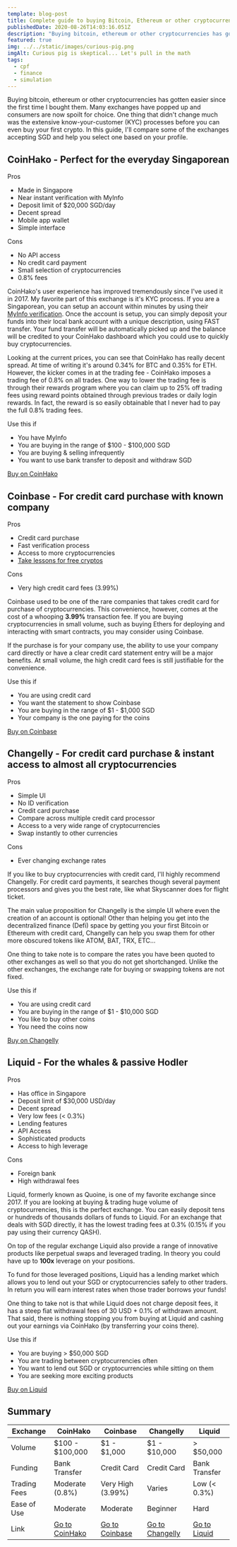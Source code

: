 ```yaml
---
template: blog-post
title: Complete guide to buying Bitcoin, Ethereum or other cryptocurrencies in Singapore
publishedDate: 2020-08-26T14:03:16.051Z
description: "Buying bitcoin, ethereum or other cryptocurrencies has gotten easier since the first time I bought them. Since 2017, many exchanges have popped up and consumers are now spoilt for choice. One thing that didn't change much was the extensive know-your-customer (KYC) processes before you can even buy your first cryptocurrency. In this guide, I'll compare some of the exchanges that I use and help you select your go to exchange depending on your profile."
featured: true
img: ../../static/images/curious-pig.png
imgAlt: Curious pig is skeptical... Let's pull in the math
tags:
  - cpf
  - finance
  - simulation
---
```


Buying bitcoin, ethereum or other cryptocurrencies has gotten easier since the first time I bought them. Many exchanges have popped up and consumers are now spoilt for choice. One thing that didn't change much was the extensive know-your-customer (KYC) processes before you can even buy your first crypto. In this guide, I'll compare some of the exchanges accepting SGD and help you select one based on your profile.

## CoinHako - Perfect for the everyday Singaporean

Pros

- Made in Singapore
- Near instant verification with MyInfo
- Deposit limit of \$20,000 SGD/day
- Decent spread
- Mobile app wallet
- Simple interface

Cons

- No API access
- No credit card payment
- Small selection of cryptocurrencies
- 0.8% fees

CoinHako's user experience has improved tremendously since I've used it in 2017. My favorite part of this exchange is it's KYC process. If you are a Singaporean, you can setup an account within minutes by using their [MyInfo verification](https://blog.coinhako.com/myinfo-verifications-on-coinhako-for-singaporeans-to-start-on-bitcoin-more/). Once the account is setup, you can simply deposit your funds into their local bank account with a unique description, using FAST transfer. Your fund transfer will be automatically picked up and the balance will be credited to your CoinHako dashboard which you could use to quickly buy cryptocurrencies.

Looking at the current prices, you can see that CoinHako has really decent spread. At time of writing it's around 0.34% for BTC and 0.35% for ETH. However, the kicker comes in at the trading fee - CoinHako imposes a trading fee of 0.8% on all trades. One way to lower the trading fee is through their rewards program where you can claim up to 25% off trading fees using reward points obtained through previous trades or daily login rewards. In fact, the reward is so easily obtainable that I never had to pay the full 0.8% trading fees.

Use this if

- You have MyInfo
- You are buying in the range of $100 - $100,000 SGD
- You are buying & selling infrequently
- You want to use bank transfer to deposit and withdraw SGD

[Buy on CoinHako](https://www.coinhako.com/affiliations/sign_up/RAYMONDYEH_4046)

## Coinbase - For credit card purchase with known company

Pros

- Credit card purchase
- Fast verification process
- Access to more cryptocurrencies
- [Take lessons for free cryptos](https://www.coinbase.com/earn)

Cons

- Very high credit card fees (3.99%)

Coinbase used to be one of the rare companies that takes credit card for purchase of cryptocurrencies. This convenience, however, comes at the cost of a whooping **3.99%** transaction fee. If you are buying cryptocurrencies in small volume, such as buying Ethers for deploying and interacting with smart contracts, you may consider using Coinbase.

If the purchase is for your company use, the ability to use your company card directly or have a clear credit card statement entry will be a major benefits. At small volume, the high credit card fees is still justifiable for the convenience.

Use this if

- You are using credit card
- You want the statement to show Coinbase
- You are buying in the range of $1 - $1,000 SGD
- Your company is the one paying for the coins

[Buy on Coinbase](https://www.coinbase.com/join/raymon_1kg)

## Changelly - For credit card purchase & instant access to almost all cryptocurrencies

Pros

- Simple UI
- No ID verification
- Credit card purchase
- Compare across multiple credit card processor
- Access to a very wide range of cryptocurrencies
- Swap instantly to other currencies

Cons

- Ever changing exchange rates

If you like to buy cryptocurrencies with credit card, I'll highly recommend Changelly. For credit card payments, it searches though several payment processors and gives you the best rate, like what Skyscanner does for flight ticket.

The main value proposition for Changelly is the simple UI where even the creation of an account is optional! Other than helping you get into the decentralized finance (Defi) space by getting you your first Bitcoin or Ethereum with credit card, Changelly can help you swap them for other more obscured tokens like ATOM, BAT, TRX, ETC...

One thing to take note is to compare the rates you have been quoted to other exchanges as well so that you do not get shortchanged. Unlike the other exchanges, the exchange rate for buying or swapping tokens are not fixed.

Use this if

- You are using credit card
- You are buying in the range of $1 - $10,000 SGD
- You like to buy other coins
- You need the coins now

[Buy on Changelly](https://changelly.com/?ref_id=c49548fe8bef)

## Liquid - For the whales & passive Hodler

Pros

- Has office in Singapore
- Deposit limit of \$30,000 USD/day
- Decent spread
- Very low fees (< 0.3%)
- Lending features
- API Access
- Sophisticated products
- Access to high leverage

Cons

- Foreign bank
- High withdrawal fees

Liquid, formerly known as Quoine, is one of my favorite exchange since 2017. If you are looking at buying & trading huge volume of cryptocurrencies, this is the perfect exchange. You can easily deposit tens or hundreds of thousands dollars of funds to Liquid. For an exchange that deals with SGD directly, it has the lowest trading fees at 0.3% (0.15% if you pay using their currency QASH).

On top of the regular exchange Liquid also provide a range of innovative products like perpetual swaps and leveraged trading. In theory you could have up to **100x** leverage on your positions.

To fund for those leveraged positions, Liquid has a lending market which allows you to lend out your SGD or cryptocurrencies safely to other traders. In return you will earn interest rates when those trader borrows your funds!

One thing to take not is that while Liquid does not charge deposit fees, it has a steep fiat withdrawal fees of 30 USD + 0.1% of withdrawn amount. That said, there is nothing stopping you from buying at Liquid and cashing out your earnings via CoinHako (by transferring your coins there).

Use this if

- You are buying > \$50,000 SGD
- You are trading between cryptocurrencies often
- You want to lend out SGD or cryptocurrencies while sitting on them
- You are seeking more exciting products

[Buy on Liquid](https://www.liquid.com/sign-up/?affiliate=-YNsiS2d28178)

## Summary

| Exchange     | CoinHako                                                                        | Coinbase                                                   | Changelly                                                     | Liquid                                                                  |
| ------------ | ------------------------------------------------------------------------------- | ---------------------------------------------------------- | ------------------------------------------------------------- | ----------------------------------------------------------------------- |
| Volume       | $100 - $100,000                                                                 | $1 - $1,000                                                | $1 - $10,000                                                  | > \$50,000                                                              |
| Funding      | Bank Transfer                                                                   | Credit Card                                                | Credit Card                                                   | Bank Transfer                                                           |
| Trading Fees | Moderate (0.8%)                                                                 | Very High (3.99%)                                          | Varies                                                        | Low (< 0.3%)                                                            |
| Ease of Use  | Moderate                                                                        | Moderate                                                   | Beginner                                                      | Hard                                                                    |
| Link         | [Go to CoinHako](https://www.coinhako.com/affiliations/sign_up/RAYMONDYEH_4046) | [Go to Coinbase](https://www.coinbase.com/join/raymon_1kg) | [Go to Changelly](https://changelly.com/?ref_id=c49548fe8bef) | [Go to Liquid](https://www.liquid.com/sign-up/?affiliate=-YNsiS2d28178) |
